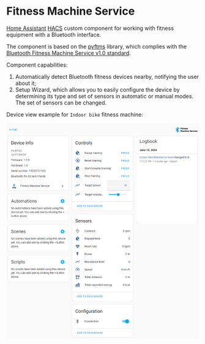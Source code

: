 # Fitness Machine Service

[Home Assistant](https://www.home-assistant.io/) [HACS](https://hacs.xyz/) custom component for working with fitness equipment with a Bluetooth interface.

The component is based on the [pyftms](https://github.com/dudanov/pyftms) library, which complies with the [Bluetooth Fitness Machine Service v1.0 standard](https://www.bluetooth.com/specifications/specs/fitness-machine-service-1-0/).

Component capabilities:

1. Automatically detect Bluetooth fitness devices nearby, notifying the user about it;
2. Setup Wizard, which allows you to easily configure the device by determining its type and set of sensors in automatic or manual modes. The set of sensors can be changed.

Device view example for `Indoor bike` fitness machine:

![image](images/main.png)
